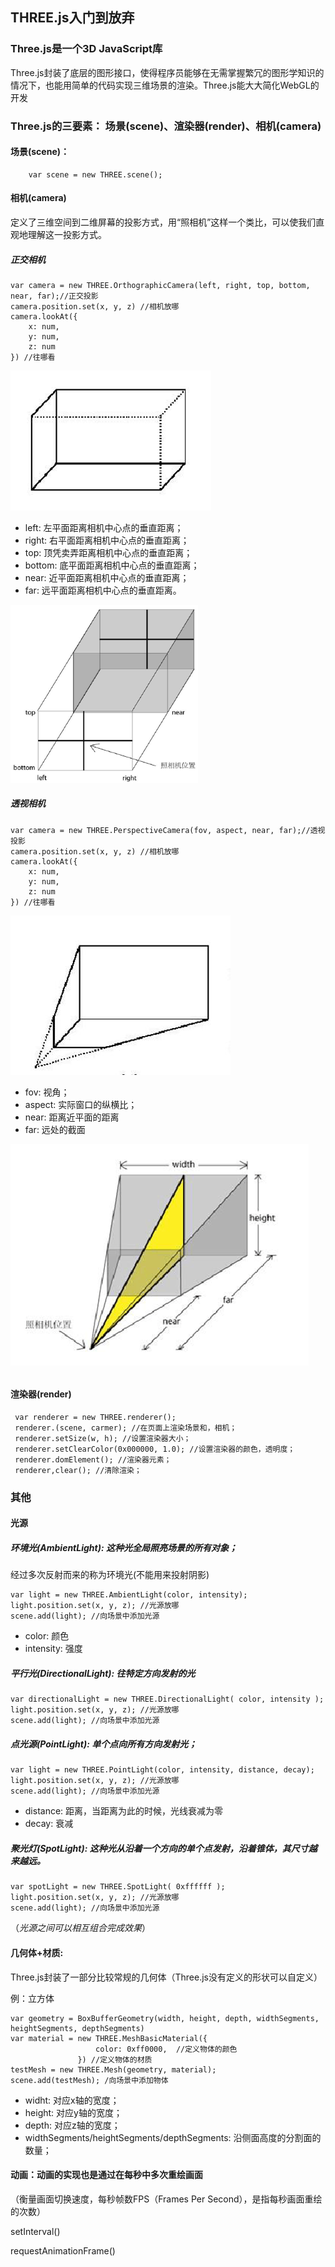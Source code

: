 ## THREE.js入门到放弃
### Three.js是一个3D JavaScript库
Three.js封装了底层的图形接口，使得程序员能够在无需掌握繁冗的图形学知识的情况下，也能用简单的代码实现三维场景的渲染。Three.js能大大简化WebGL的开发
### Three.js的三要素： 场景(scene)、渲染器(render)、相机(camera)
#### 场景(scene)： 
```text
    var scene = new THREE.scene();
```
#### 相机(camera)
定义了三维空间到二维屏幕的投影方式，用“照相机”这样一个类比，可以使我们直观地理解这一投影方式。
##### 正交相机
```text
var camera = new THREE.OrthographicCamera(left, right, top, bottom, near, far);//正交投影
camera.position.set(x, y, z) //相机放哪
camera.lookAt({
    x: num,
    y: num,
    z: num
}) //往哪看
```
<img src="./img/orthographic.png" />

* left: 左平面距离相机中心点的垂直距离；
* right: 右平面距离相机中心点的垂直距离；
* top: 顶凭卖弄距离相机中心点的垂直距离；
* bottom: 底平面距离相机中心点的垂直距离；
* near: 近平面距离相机中心点的垂直距离；
* far: 远平面距离相机中心点的垂直距离。

<img width="300px" src="./img/orthographicParameter.png" />
 
##### 透视相机
```text
var camera = new THREE.PerspectiveCamera(fov, aspect, near, far);//透视投影
camera.position.set(x, y, z) //相机放哪
camera.lookAt({
    x: num,
    y: num,
    z: num
}) //往哪看
```
<img src="./img/perspective.jpg" />

* fov: 视角；
* aspect: 实际窗口的纵横比；
* near: 距离近平面的距离
* far: 远处的截面

<img src="./img/perspectiveParameter.png" />

###### 
#### 渲染器(render)
```text
 var renderer = new THREE.renderer();
 renderer.(scene, carmer); //在页面上渲染场景和，相机；
 renderer.setSize(w, h); //设置渲染器大小；
 renderer.setClearColor(0x000000, 1.0); //设置渲染器的颜色，透明度；
 renderer.domElement(); //渲染器元素；
 renderer,clear(); //清除渲染；
```
### 其他
#### 光源
##### 环境光(AmbientLight): 这种光全局照亮场景的所有对象；
经过多次反射而来的称为环境光(不能用来投射阴影)
```text
var light = new THREE.AmbientLight(color, intensity);
light.position.set(x, y, z); //光源放哪
scene.add(light); //向场景中添加光源
```
* color: 颜色
* intensity: 强度
##### 平行光(DirectionalLight): 往特定方向发射的光
```text
var directionalLight = new THREE.DirectionalLight( color, intensity );
light.position.set(x, y, z); //光源放哪
scene.add(light); //向场景中添加光源
```
##### 点光源(PointLight): 单个点向所有方向发射光；
```text
var light = new THREE.PointLight(color, intensity, distance, decay); 
light.position.set(x, y, z); //光源放哪
scene.add(light); //向场景中添加光源
```
* distance: 距离，当距离为此的时候，光线衰减为零
* decay: 衰减
##### 聚光灯(SpotLight): 这种光从沿着一个方向的单个点发射，沿着锥体，其尺寸越来越远。
```text
var spotLight = new THREE.SpotLight( 0xffffff );
light.position.set(x, y, z); //光源放哪
scene.add(light); //向场景中添加光源
```
（*光源之间可以相互组合完成效果*）
#### 几何体+材质:
Three.js封装了一部分比较常规的几何体（Three.js没有定义的形状可以自定义）

例：立方体
```text
var geometry = BoxBufferGeometry(width, height, depth, widthSegments, heightSegments, depthSegments)
var material = new THREE.MeshBasicMaterial({
                   color: 0xff0000,  //定义物体的颜色 
               }) //定义物体的材质
testMesh = new THREE.Mesh(geometry, material);
scene.add(testMesh); /向场景中添加物体
```
* widht: 对应x轴的宽度；
* height: 对应y轴的宽度；
* depth: 对应z轴的宽度；
* widthSegments/heightSegments/depthSegments: 沿侧面高度的分割面的数量；

#### 动画：动画的实现也是通过在每秒中多次重绘画面
（衡量画面切换速度，每秒帧数FPS（Frames Per Second），是指每秒画面重绘的次数）

setInterval()

requestAnimationFrame()
